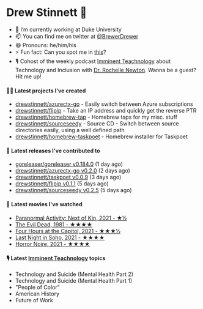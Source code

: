 
# Drew Stinnett 👋

- 🔭 I’m currently working at Duke University
- 📫 You can find me on twitter at [@BrewerDrewer](https://twitter.com/BrewerDrewer)
- 😄 Pronouns: he/him/his
- ⚡ Fun fact: Can you spot me in [this](https://www.youtube.com/watch?v=oL9WnB0qHBA)?
- 🎙 Cohost of the weekly podcast [Imminent Teachnology](https://podcast.imminentteachnology.com/) about Technology and Inclusion with [Dr. Rochelle Newton](https://www.linkedin.com/in/drrochellenewton/). Wanna be a guest? Hit me up!

#### 👨‍💻 Latest projects I've created
- [drewstinnett/azurectx-go](https://github.com/drewstinnett/azurectx-go) - Easily switch between Azure subscriptions
- [drewstinnett/flipip](https://github.com/drewstinnett/flipip) - Take an IP address and quickly get the reverse PTR
- [drewstinnett/homebrew-tap](https://github.com/drewstinnett/homebrew-tap) - Homebrew taps for my misc. stuff
- [drewstinnett/sourceseedy](https://github.com/drewstinnett/sourceseedy) - Source CD - Switch between source directories easily, using a well defined path
- [drewstinnett/homebrew-taskpoet](https://github.com/drewstinnett/homebrew-taskpoet) - Homebrew installer for Taskpoet

#### 🚀 Latest releases I've contributed to
- [goreleaser/goreleaser v0.184.0](https://github.com/goreleaser/goreleaser/releases/tag/v0.184.0) (1 day ago)
- [drewstinnett/azurectx-go v0.2.0](https://github.com/drewstinnett/azurectx-go/releases/tag/v0.2.0) (2 days ago)
- [drewstinnett/taskpoet v0.0.9](https://github.com/drewstinnett/taskpoet/releases/tag/v0.0.9) (3 days ago)
- [drewstinnett/flipip v0.1.1](https://github.com/drewstinnett/flipip/releases/tag/v0.1.1) (5 days ago)
- [drewstinnett/sourceseedy v0.2.5](https://github.com/drewstinnett/sourceseedy/releases/tag/v0.2.5) (5 days ago)

#### 🍿 Latest movies I've watched
- [Paranormal Activity: Next of Kin, 2021 - ★½](https://letterboxd.com/mondodrew/film/paranormal-activity-next-of-kin/)
- [The Evil Dead, 1981 - ★★★★](https://letterboxd.com/mondodrew/film/the-evil-dead/1/)
- [Four Hours at the Capitol, 2021 - ★★★½](https://letterboxd.com/mondodrew/film/four-hours-at-the-capitol/)
- [Last Night in Soho, 2021 - ★★★★](https://letterboxd.com/mondodrew/film/last-night-in-soho/)
- [Horror Noire, 2021 - ★★★★](https://letterboxd.com/mondodrew/film/horror-noire/)

#### 🎙 Latest [Imminent Teachnology](https://podcast.imminentteachnology.com/) topics
- Technology and Suicide (Mental Health Part 2)
- Technology and Suicide (Mental Health Part 1)
- &#34;People of Color&#34;
- American History
- Future of Work